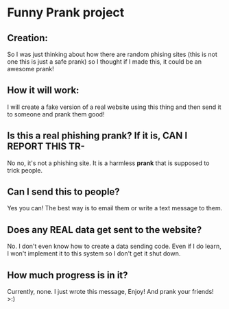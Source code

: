# Funny Prank project
## Creation:
So I was just thinking about how there are random phising sites (this is not one this is just a safe prank) so I thought if I made this, it could be an awesome prank!
## How it will work:
I will create a fake version of a real website using this thing and then send it to someone and prank them good!
## Is this a real phishing prank? If it is, CAN I REPORT THIS TR-
No no, it's not a phishing site. It is a harmless **prank** that is supposed to trick people.
## Can I send this to people?
Yes you can! The best way is to email them or write a text message to them.
## Does any REAL data get sent to the website?
No. I don't even know how to create a data sending code. Even if I do learn, I won't implement it to this system so I don't get it shut down.
## How much progress is in it?
Currently, none. I just wrote this message, Enjoy! And prank your friends! >:)
